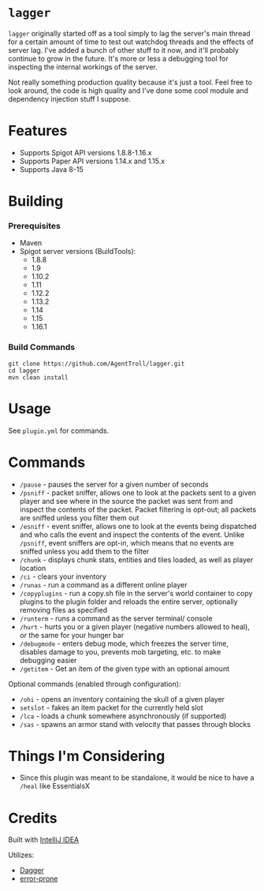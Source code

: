 # `lagger`

`lagger` originally started off as a tool simply to lag the server's main thread
for a certain amount of time to test out watchdog threads and the effects of
server lag. I've added a bunch of other stuff to it now, and it'll probably
continue to grow in the future. It's more or less a debugging tool for
inspecting the internal workings of the server.

Not really something production quality because it's just a tool. Feel free to
look around, the code is high quality and I've done some cool module and
dependency injection stuff I suppose.

# Features

  * Supports Spigot API versions 1.8.8-1.16.x
  * Supports Paper API versions 1.14.x and 1.15.x
  * Supports Java 8-15

# Building

### Prerequisites

  * Maven
  * Spigot server versions (BuildTools):
    * 1.8.8
    * 1.9
    * 1.10.2  
    * 1.11
    * 1.12.2
    * 1.13.2
    * 1.14
    * 1.15
    * 1.16.1

### Build Commands

``` shell
git clone https://github.com/AgentTroll/lagger.git
cd lagger
mvn clean install
```

# Usage

See `plugin.yml` for commands.

# Commands

- `/pause` - pauses the server for a given number of seconds
- `/psniff` - packet sniffer, allows one to look at the packets sent to a given
  player and see where in the source the packet was sent from and inspect the
  contents of the packet. Packet filtering is opt-out; all packets are sniffed
  unless you filter them out
- `/esniff` - event sniffer, allows one to look at the events being dispatched
  and who calls the event and inspect the contents of the event.
  Unlike `/psniff`, event sniffers are opt-in, which means that no events are
  sniffed unless you add them to the filter
- `/chunk` - displays chunk stats, entities and tiles loaded, as well as player
  location
- `/ci` - clears your inventory
- `/runas` - run a command as a different online player
- `/copyplugins` - run a copy.sh file in the server's world container to copy
  plugins to the plugin folder and reloads the entire server, optionally
  removing files as specified
- `/runterm` - runs a command as the server terminal/ console
- `/hurt` - hurts you or a given player (negative numbers allowed to heal), or
  the same for your hunger bar
- `/debugmode` - enters debug mode, which freezes the server time, disables
  damage to you, prevents mob targeting, etc. to make debugging easier
- `/getitem` - Get an item of the given type with an optional amount

Optional commands (enabled through configuration):

- `/ohi` - opens an inventory containing the skull of a given player
- `setslot` - fakes an item packet for the currently held slot
- `/lca` - loads a chunk somewhere asynchronously (if supported)
- `/sas` - spawns an armor stand with velocity that passes through blocks

# Things I'm Considering

- Since this plugin was meant to be standalone, it would be nice to have
  a `/heal` like EssentialsX

# Credits

Built with [IntelliJ IDEA](https://www.jetbrains.com/idea/)

Utilizes:
  * [Dagger](https://github.com/google/dagger)
  * [error-prone](https://errorprone.info/)
